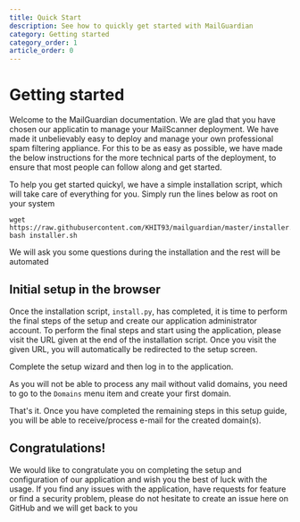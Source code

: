```yaml
---
title: Quick Start
description: See how to quickly get started with MailGuardian
category: Getting started
category_order: 1
article_order: 0
---
```

# Getting started

Welcome to the MailGuardian documentation. We are glad that you have chosen our applicatin to manage your MailScanner deployment. We have made it unbelievably easy to deploy and manage your own professional spam filtering appliance.
For this to be as easy as possible, we have made the below instructions for the more technical parts of the deployment, to ensure that most people can follow along and get started.

To help you get started quickyl, we have a simple installation script, which will take care of everything for you. Simply run the lines below as root on your system

```
wget https://raw.githubusercontent.com/KHIT93/mailguardian/master/installer.sh
bash installer.sh
```

We will ask you some questions during the installation and the rest will be automated

## Initial setup in the browser

Once the installation script, `install.py`, has completed, it is time to perform the final steps of the setup and create our application administrator account. To perform the final steps and start using the application, please visit the URL given at the end of the installation script.
Once you visit the given URL, you will automatically be redirected to the setup screen.

Complete the setup wizard and then log in to the application.

As you will not be able to process any mail without valid domains, you need to go to the `Domains` menu item and create your first domain.

That's it. Once you have completed the remaining steps in this setup guide, you will be able to receive/process e-mail for the created domain(s).

## Congratulations!

We would like to congratulate you on completing the setup and configuration of our application and wish you the best of luck with the usage.
If you find any issues with the application, have requests for feature or find a security problem, please do not hesitate to create an issue here on GitHub and we will get back to you